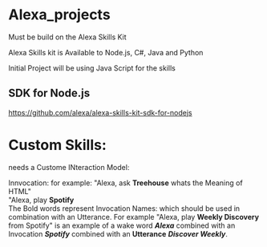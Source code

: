 # Alexa_projects

Must be build on the Alexa Skills Kit

Alexa Skills kit is Available to Node.js, C#, Java and Python

Initial Project will be using Java Script for the skills 

## SDK for Node.js  

https://github.com/alexa/alexa-skills-kit-sdk-for-nodejs

# Custom Skills:  

needs a Custome INteraction Model:  

Innvocation: for example: "Alexa, ask **Treehouse** whats the Meaning of HTML"  
                          "Alexa, play **Spotify**   
The Bold words represent Invocation Names: which should be used in combination with an Utterance. 
For example "Alexa, play **Weekly Discovery** from Spotify" is an example of a wake word ***Alexa*** combined with an Invocation ***Spotify*** combined with an **Utterance** ***Discover Weekly***.
                     
